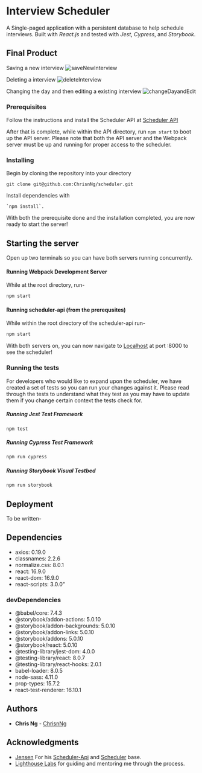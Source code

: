 # Interview Scheduler

A Single-paged application with a persistent database to help schedule interviews. Built with _React.js_ and tested with _Jest_, _Cypress_, and _Storybook_.

## Final Product

Saving a new interview
![saveNewInterview](https://github.com/ChrisnNg/scheduler/blob/master/public/gifs/saveNewInterview.gif?raw=true)

Deleting a interview
![deleteInterview](https://github.com/ChrisnNg/scheduler/blob/master/public/gifs/deleteInterview.gif?raw=true)

Changing the day and then editing a existing interview
![changeDayandEdit](https://github.com/ChrisnNg/scheduler/blob/master/public/gifs/changeDayandEdit.gif?raw=true)

### Prerequisites

Follow the instructions and install the Scheduler API at [Scheduler API](https://github.com/lighthouse-labs/scheduler-api)

After that is complete, while within the API directory, run `npm start` to boot up the API server. Please note that both the API server and the Webpack server must be up and running for proper access to the scheduler.

### Installing

Begin by cloning the repository into your directory

```
git clone git@github.com:ChrisnNg/scheduler.git
```

Install dependencies with

```
`npm install`.
```

With both the prerequisite done and the installation completed, you are now ready to start the server!

## Starting the server

Open up two terminals so you can have both servers running concurrently.

#### Running Webpack Development Server

While at the root directory, run-

```sh
npm start
```

#### Running scheduler-api (from the prerequsites)

While within the root directory of the scheduler-api run-

```sh
npm start
```

With both servers on, you can now navigate to [Localhost](http://localhost:8000/) at port :8000 to see the scheduler!

### Running the tests

For developers who would like to expand upon the scheduler, we have created a set of tests so you can run your changes against it. Please read through the tests to understand what they test as you may have to update them if you change certain context the tests check for.

##### Running Jest Test Framework

```sh
npm test
```

##### Running Cypress Test Framework

```sh
npm run cypress
```

##### Running Storybook Visual Testbed

```sh
npm run storybook
```

## Deployment

To be written-

## Dependencies

- axios: 0.19.0
- classnames: 2.2.6
- normalize.css: 8.0.1
- react: 16.9.0
- react-dom: 16.9.0
- react-scripts: 3.0.0"

### devDependencies

- @babel/core: 7.4.3
- @storybook/addon-actions: 5.0.10
- @storybook/addon-backgrounds: 5.0.10
- @storybook/addon-links: 5.0.10
- @storybook/addons: 5.0.10
- @storybook/react: 5.0.10
- @testing-library/jest-dom: 4.0.0
- @testing-library/react: 8.0.7
- @testing-library/react-hooks: 2.0.1
- babel-loader: 8.0.5
- node-sass: 4.11.0
- prop-types: 15.7.2
- react-test-renderer: 16.10.1

## Authors

- **Chris Ng** - [ChrisnNg](https://github.com/ChrisnNg)

## Acknowledgments

- [Jensen](https://github.com/jensen) For his [Scheduler-Api](https://github.com/lighthouse-labs/scheduler-api) and [Scheduler](https://github.com/lighthouse-labs/scheduler) base.
- [Lighthouse Labs](https://www.lighthouselabs.ca/) for guiding and mentoring me through the process.
